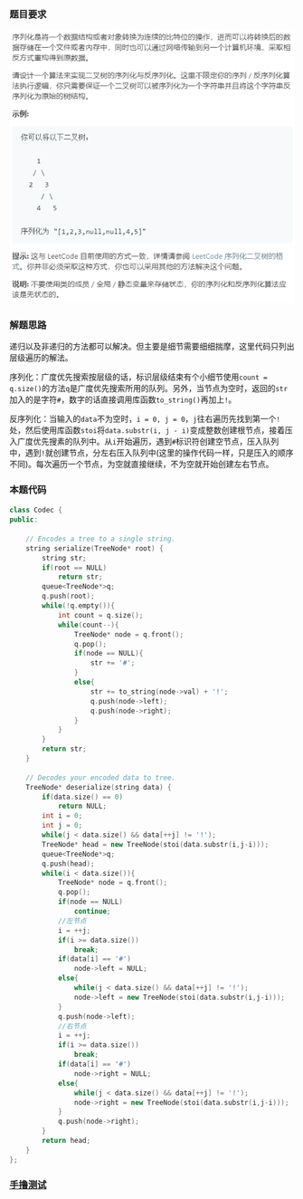 ### 题目要求

![](./pic/297.png)

### 解题思路

递归以及非递归的方法都可以解决。但主要是细节需要细细揣摩，这里代码只列出层级遍历的解法。

序列化：广度优先搜索按层级的话，标识层级结束有个小细节使用`count = q.size()`的方法`q`是广度优先搜索所用的队列。另外，当节点为空时，返回的`str`加入的是字符`#`，数字的话直接调用库函数`to_string()`再加上`!`。

反序列化：当输入的`data`不为空时，`i = 0, j = 0`，`j`往右遍历先找到第一个`!`处，然后使用库函数`stoi`将`data.substr(i, j - i)`变成整数创建根节点，接着压入广度优先搜素的队列中。从`i`开始遍历，遇到`#`标识符创建空节点，压入队列中，遇到`!`就创建节点，分左右压入队列中(这里的操作代码一样，只是压入的顺序不同)。每次遍历一个节点，为空就直接继续，不为空就开始创建左右节点。

### 本题代码

```c++
class Codec {
public:

    // Encodes a tree to a single string.
    string serialize(TreeNode* root) {
        string str;
        if(root == NULL)
            return str;
        queue<TreeNode*>q;
        q.push(root);
        while(!q.empty()){
            int count = q.size();
            while(count--){
                TreeNode* node = q.front();
                q.pop();
                if(node == NULL){
                    str += '#';
                }
                else{
                    str += to_string(node->val) + '!';
                    q.push(node->left);
                    q.push(node->right);
                }
            }
        }
        return str;
    }

    // Decodes your encoded data to tree.
    TreeNode* deserialize(string data) {
        if(data.size() == 0)
            return NULL;
        int i = 0;
        int j = 0;
        while(j < data.size() && data[++j] != '!');
        TreeNode* head = new TreeNode(stoi(data.substr(i,j-i)));
        queue<TreeNode*>q;
        q.push(head);
        while(i < data.size()){
            TreeNode* node = q.front();
            q.pop();
            if(node == NULL)
                continue;
            //左节点
            i = ++j;
            if(i >= data.size())
                break;
            if(data[i] == '#')
                node->left = NULL;
            else{
                while(j < data.size() && data[++j] != '!');
                node->left = new TreeNode(stoi(data.substr(i,j-i)));
            }
            q.push(node->left);
            //右节点
            i = ++j;
            if(i >= data.size())
                break;
            if(data[i] == '#')
                node->right = NULL;
            else{
                while(j < data.size() && data[++j] != '!');
                node->right = new TreeNode(stoi(data.substr(i,j-i)));
            }
            q.push(node->right);
        }
        return head;
    }
};
```

### [手撸测试](<https://leetcode-cn.com/problems/serialize-and-deserialize-binary-tree/>) 
